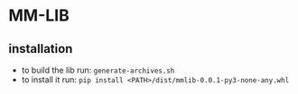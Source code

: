 # MM-LIB

## installation

- to build the lib run: `generate-archives.sh`
- to install it run: `pip install <PATH>/dist/mmlib-0.0.1-py3-none-any.whl
  `